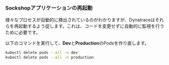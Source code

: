 ### Sockshopアプリケーションの再起動

様々なプロセスが自動的に検出されているのがわかりますが、Dynatraceはそれらを再起動するよう促します。これは、コードを変更せずに自動的に監視を行うために必要です。

以下のコマンドを実行して、**Dev**と**Production**のPodsを作り直します。

```bash
kubectl delete pods --all -n dev
kubectl delete pods --all -n production
```
